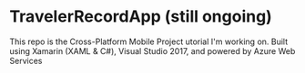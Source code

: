 

# TravelerRecordApp (still ongoing)
This repo is the Cross-Platform Mobile Project utorial I'm working on.
Built using Xamarin (XAML & C#), Visual Studio 2017, and powered by Azure Web Services
